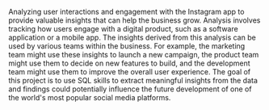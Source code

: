
Analyzing user interactions and engagement with the Instagram app to provide valuable insights that can help the business grow. Analysis involves tracking how users engage with a digital product, such as a software application or a mobile app. The insights derived from this analysis can be used by various teams within the business. For example, the marketing team might use these insights to launch a new campaign, the product team might use them to decide on new features to build, and the development team might use them to improve the overall user experience. The goal of this project is to use SQL skills to extract meaningful insights from the data and findings could potentially influence the future development of one of the world's most popular social media platforms.
